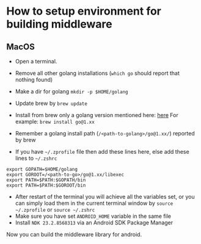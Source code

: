 # How to setup environment for building middleware
## MacOS

- Open a terminal.
- Remove all other golang installations (`which go` should report that nothing found)
- Make a dir for golang `mkdir -p $HOME/golang`
- Update brew by `brew update`
- Install from brew only a golang version mentioned here: [here](https://github.com/anytypeio/go-anytype-middleware#build-from-source)
For example: `brew install go@1.xx`
- Remember a golang install path (`/<path-to-golang>/go@1.xx/`) reported by brew 

- If you have `~/.zprofile` file then add these lines here, else add these lines to `~/.zshrc`

```
export GOPATH=$HOME/golang
export GOROOT=/<path-to-go>/go@1.xx/libexec 
export PATH=$PATH:$GOPATH/bin
export PATH=$PATH:$GOROOT/bin
```
- After restart of the terminal you will achieve all the variables set, 
or you can simply load them in the current terminal window by `source ~/.zprofile` or `source ~/.zshrc`
- Make sure you have set `ANDROID_HOME` variable in the same file
- Install `NDK 23.2.8568313` via an Android SDK Package Manager

Now you can build the middleware library for android.